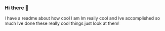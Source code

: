 ### Hi there 👋

I have a readme about how cool I am
Im really cool and Ive accomplished so much
Ive done these really cool things just look at them!
